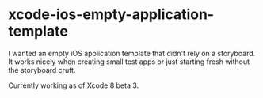 # xcode-ios-empty-application-template
I wanted an empty iOS application template that didn't rely on a storyboard. It works nicely when creating small test apps or just starting fresh without the storyboard cruft.

Currently working as of Xcode 8 beta 3.
